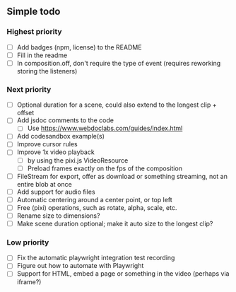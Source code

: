 ## Simple todo

### Highest priority

- [ ] Add badges (npm, license) to the README
- [ ] Fill in the readme
- [ ] In composition.off, don't require the type of event (requires reworking storing the listeners)

### Next priority

- [ ] Optional duration for a scene, could also extend to the longest clip + offset
- [ ] Add jsdoc comments to the code
  - [ ] Use https://www.webdoclabs.com/guides/index.html
- [ ] Add codesandbox example(s)
- [ ] Improve cursor rules
- [ ] Improve 1x video playback
  - [ ] by using the pixi.js VideoResource
  - [ ] Preload frames exactly on the fps of the composition
- [ ] FileStream for export, offer as download or something streaming, not an entire blob at once
- [ ] Add support for audio files
- [ ] Automatic centering around a center point, or top left
- [ ] Free (pixi) operations, such as rotate, alpha, scale, etc.
- [ ] Rename size to dimensions?
- [ ] Make scene duration optional; make it auto size to the longest clip?

### Low priority

- [ ] Fix the automatic playwright integration test recording
- [ ] Figure out how to automate with Playwright
- [ ] Support for HTML, embed a page or something in the video (perhaps via iframe?)
